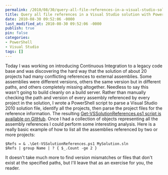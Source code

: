 ```yaml
---
permalink: /2010/08/30/query-all-file-references-in-a-visual-studio-solution-with-powershell/
title: Query all file references in a Visual Studio solution with PowerShell
date: 2010-08-30 09:52:06 -0000
last_modified_at: 2010-08-30 09:52:06 -0000
publish: true
pin: false
categories:
- PowerShell
- Visual Studio
tags: []
---
```

Today I was working on introducing Continuous Integration to a legacy code base and was discovering the hard way that the solution of about 20 projects had many conflicting references to external assemblies. Some assemblies were different versions, others the same version but in different paths, and others completely missing altogether. Needless to say this wasn't going to build cleanly on a build server. Rather than manually checking the path and version of every assembly referenced by every project in the solution, I wrote a PowerShell script to parse a Visual Studio 2010 solution file, identify all the projects, then parse the project files for the reference information. The resulting [Get-VSSolutionReferences.ps1 script is available on GitHub](http://gist.github.com/557222). Once I had a collection of objects representing all the assembly references I could perform some interesting analysis. Here is a really basic example of how to list all the assemblies referenced by two or more projects:
  
    $Refs = & .\Get-VSSolutionReferences.ps1 MySolution.sln
    $Refs | group Name | ? { $_.Count -ge 2 }

It doesn't take much more to find version mismatches or files that don't exist at the specified paths, but I'll leave that as an exercise for you, the reader.
